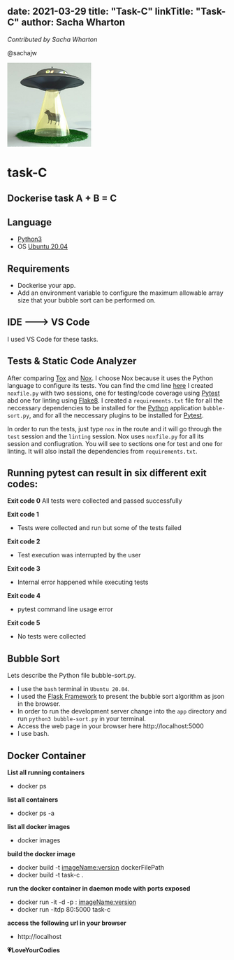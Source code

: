 date: 2021-03-29
title: "Task-C"
linkTitle: "Task-C"
author: Sacha Wharton
---

*Contributed by Sacha Wharton* 

@sachajw

<div>
<img src="./images/ufo-abduct-cow.jpg" alt="task-c" height="192px" width="192x" />
</div>
<p></p>

# task-C
## Dockerise task A + B = C

## Language
* [Python3](https://www.python.org/)
* OS [Ubuntu 20.04](https://ubuntu.com/)

## Requirements

* Dockerise your app.
* Add an environment variable to configure the maximum allowable array size that your bubble sort can be performed on.

## IDE ---> VS Code 
I used VS Code for these tasks.

## Tests & Static Code Analyzer
After comparing [Tox](https://tox.readthedocs.io/en/latest/index.html) and [Nox](https://nox.thea.codes/en/stable/).
I choose Nox because it uses the Python language to configure its tests. You can find the cmd line [here](https://nox.thea.codes/en/stable/usage.html)
I created ```noxfile.py``` with two sessions, one for testing/code coverage using [Pytest](https://docs.pytest.org/en/stable/contents.html) abd one for linting using [Flake8](https://flake8.pycqa.org/en/latest/). 
I created a ```requirements.txt``` file for all the neccessary dependencies to be installed for the [Python](https://www.python.org/) application ```bubble-sort.py```,
and for all the neccessary plugins to be installed for [Pytest](https://docs.pytest.org/en/stable/contents.html).

In order to run the tests, just type ```nox``` in the route and it will go through the ```test``` session and the ```linting``` session.
Nox uses ```noxfile.py``` for all its session and confiugration. You will see to sections one for test and one for linting. 
It will also install the dependencies from ```requirements.txt```.

## Running pytest can result in six different exit codes:

**Exit code 0**
All tests were collected and passed successfully

**Exit code 1**
* Tests were collected and run but some of the tests failed

**Exit code 2**
* Test execution was interrupted by the user

**Exit code 3**
* Internal error happened while executing tests

**Exit code 4**
* pytest command line usage error

**Exit code 5**
* No tests were collected

## Bubble Sort
Lets describe the Python file bubble-sort.py.

* I use the ```bash``` terminal in ```Ubuntu 20.04```.
* I used the [Flask Framework](https://flask.palletsprojects.com/en/1.1.x/) to present the bubble sort algorithm as json in the browser.
* In order to run the development server change into the ```app``` directory and run ```python3 bubble-sort.py``` in your terminal.
* Access the web page in your browser here http://localhost:5000
* I use bash.

## Docker Container

**List all running containers**
* docker ps

**list all containers**
* docker ps -a
    
**list all docker images**
* docker images
       
**build the docker image**
* docker build -t <imageName:version> dockerFilePath
* docker build -t task-c .
       
**run the docker container in daemon mode with ports exposed**
* docker run -it -d -p <outsidePort>:<dockerInsidePort> <imageName:version>
* docker run -itdp 80:5000 task-c

**access the following url in your browser**
* http://localhost


**:heartpulse:LoveYourCodies**

